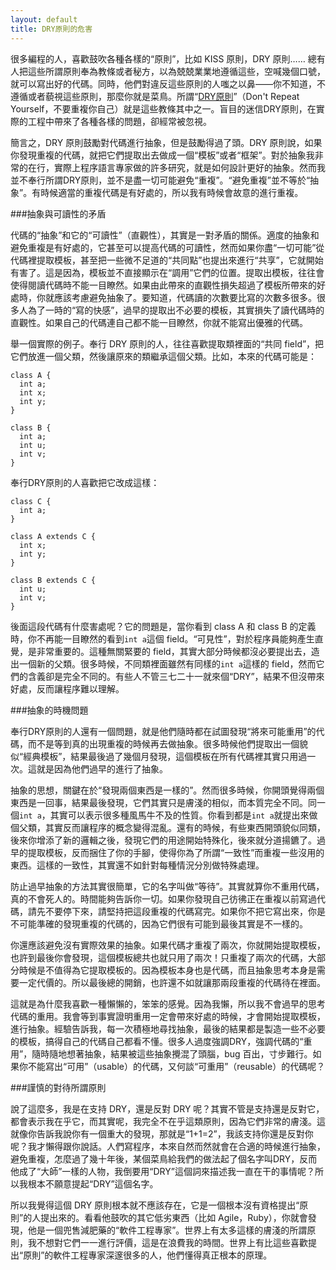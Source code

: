 ```yaml
---
layout: default
title: DRY原則的危害
---
```



很多編程的人，喜歡鼓吹各種各樣的“原則”，比如 KISS 原則，DRY 原則…… 總有人把這些所謂原則奉為教條或者秘方，以為兢兢業業地遵循這些，空喊幾個口號，就可以寫出好的代碼。同時，他們對違反這些原則的人嗤之以鼻——你不知道，不遵循或者藐視這些原則，那麼你就是菜鳥。所謂“[DRY原則](http://en.wikipedia.org/wiki/Don%27t_repeat_yourself)”（Don't Repeat Yourself，不要重複你自己）就是這些教條其中之一。盲目的迷信DRY原則，在實際的工程中帶來了各種各樣的問題，卻經常被忽視。

簡言之，DRY 原則鼓勵對代碼進行抽象，但是鼓勵得過了頭。DRY 原則說，如果你發現重複的代碼，就把它們提取出去做成一個“模板”或者“框架”。對於抽象我非常的在行，實際上程序語言專家做的許多研究，就是如何設計更好的抽象。然而我並不奉行所謂DRY原則，並不是盡一切可能避免“重複”。“避免重複”並不等於“抽象”。有時候適當的重複代碼是有好處的，所以我有時候會故意的進行重複。

###抽象與可讀性的矛盾

代碼的“抽象”和它的“可讀性”（直觀性），其實是一對矛盾的關係。適度的抽象和避免重複是有好處的，它甚至可以提高代碼的可讀性，然而如果你盡“一切可能”從代碼裡提取模板，甚至把一些微不足道的“共同點”也提出來進行“共享”，它就開始有害了。這是因為，模板並不直接顯示在“調用”它們的位置。提取出模板，往往會使得閱讀代碼時不能一目瞭然。如果由此帶來的直觀性損失超過了模板所帶來的好處時，你就應該考慮避免抽象了。要知道，代碼讀的次數要比寫的次數多很多。很多人為了一時的“寫的快感”，過早的提取出不必要的模板，其實損失了讀代碼時的直觀性。如果自己的代碼連自己都不能一目瞭然，你就不能寫出優雅的代碼。

舉一個實際的例子。奉行 DRY 原則的人，往往喜歡提取類裡面的“共同 field”，把它們放進一個父類，然後讓原來的類繼承這個父類。比如，本來的代碼可能是：

    class A {
      int a;
      int x;
      int y;
    }

    class B {
      int a;
      int u;
      int v;
    }

奉行DRY原則的人喜歡把它改成這樣：

    class C {
      int a;
    }

    class A extends C {
      int x;
      int y;
    }

    class B extends C {
      int u;
      int v;
    }

後面這段代碼有什麼害處呢？它的問題是，當你看到 class A 和 class B 的定義時，你不再能一目瞭然的看到`int a`這個 field。“可見性”，對於程序員能夠產生直覺，是非常重要的。這種無關緊要的 field，其實大部分時候都沒必要提出去，造出一個新的父類。很多時候，不同類裡面雖然有同樣的`int a`這樣的 field，然而它們的含義卻是完全不同的。有些人不管三七二十一就來個“DRY”，結果不但沒帶來好處，反而讓程序難以理解。

###抽象的時機問題

奉行DRY原則的人還有一個問題，就是他們隨時都在試圖發現“將來可能重用”的代碼，而不是等到真的出現重複的時候再去做抽象。很多時候他們提取出一個貌似“經典模板”，結果最後過了幾個月發現，這個模板在所有代碼裡其實只用過一次。這就是因為他們過早的進行了抽象。

抽象的思想，關鍵在於“發現兩個東西是一樣的”。然而很多時候，你開頭覺得兩個東西是一回事，結果最後發現，它們其實只是膚淺的相似，而本質完全不同。同一個`int a`，其實可以表示很多種風馬牛不及的性質。你看到都是`int a`就提出來做個父類，其實反而讓程序的概念變得混亂。還有的時候，有些東西開頭貌似同類，後來你增添了新的邏輯之後，發現它們的用途開始特殊化，後來就分道揚鑣了。過早的提取模板，反而捆住了你的手腳，使得你為了所謂“一致性”而重複一些沒用的東西。這樣的一致性，其實還不如針對每種情況分別做特殊處理。

防止過早抽象的方法其實很簡單，它的名字叫做“等待”。其實就算你不重用代碼，真的不會死人的。時間能夠告訴你一切。如果你發現自己彷彿正在重複以前寫過代碼，請先不要停下來，請堅持把這段重複的代碼寫完。如果你不把它寫出來，你是不可能準確的發現重複的代碼的，因為它們很有可能到最後其實是不一樣的。

你還應該避免沒有實際效果的抽象。如果代碼才重複了兩次，你就開始提取模板，也許到最後你會發現，這個模板總共也就只用了兩次！只重複了兩次的代碼，大部分時候是不值得為它提取模板的。因為模板本身也是代碼，而且抽象思考本身是需要一定代價的。所以最後總的開銷，也許還不如就讓那兩段重複的代碼待在裡面。

這就是為什麼我喜歡一種懶懶的，笨笨的感覺。因為我懶，所以我不會過早的思考代碼的重用。我會等到事實證明重用一定會帶來好處的時候，才會開始提取模板，進行抽象。經驗告訴我，每一次積極地尋找抽象，最後的結果都是製造一些不必要的模板，搞得自己的代碼自己都看不懂。很多人過度強調DRY，強調代碼的“重用”，隨時隨地想著抽象，結果被這些抽象攪混了頭腦，bug 百出，寸步難行。如果你不能寫出“可用”（usable）的代碼，又何談“可重用”（reusable）的代碼呢？

###謹慎的對待所謂原則

說了這麼多，我是在支持 DRY，還是反對 DRY 呢？其實不管是支持還是反對它，都會表示我在乎它，而其實呢，我完全不在乎這類原則，因為它們非常的膚淺。這就像你告訴我說你有一個重大的發現，那就是“1+1=2”，我該支持你還是反對你呢？我才懶得跟你說話。人們寫程序，本來自然而然就會在合適的時候進行抽象，避免重複，怎麼過了幾十年後，某個菜鳥給我們的做法起了個名字叫DRY，反而他成了“大師”一樣的人物，我倒要用“DRY”這個詞來描述我一直在干的事情呢？所以我根本不願意提起“DRY”這個名字。

所以我覺得這個 DRY 原則根本就不應該存在，它是一個根本沒有資格提出“原則”的人提出來的。看看他鼓吹的其它低劣東西（比如 Agile，Ruby），你就會發現，他是一個兜售減肥藥的“軟件工程專家”。世界上有太多這樣的膚淺的所謂原則，我不想對它們一一進行評價，這是在浪費我的時間。世界上有比這些喜歡提出“原則”的軟件工程專家深邃很多的人，他們懂得真正根本的原理。
